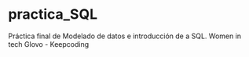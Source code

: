 # practica_SQL
Práctica final de Modelado de datos e introducción de a SQL. Women in tech Glovo - Keepcoding
